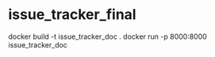 # issue_tracker_final

docker build -t issue_tracker_doc .
docker run -p 8000:8000 issue_tracker_doc

